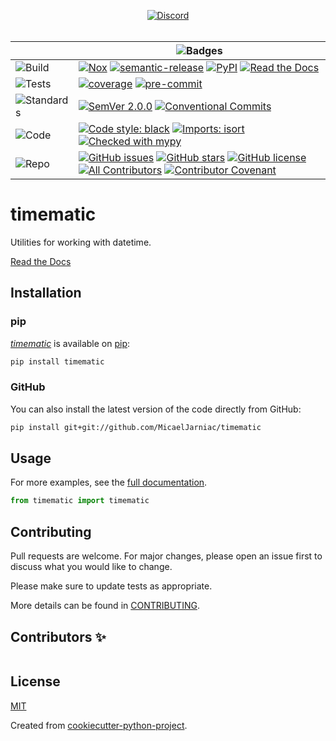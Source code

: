 <div align="center">

  [![Discord][badge-chat]][chat]
  <br>
  <br>

  | | ![Badges][label-badges] |
  |--|--|
  | ![Build][label-build] | [![Nox][badge-actions]][actions] [![semantic-release][badge-semantic-release]][semantic-release] [![PyPI][badge-pypi]][pypi] [![Read the Docs][badge-docs]][docs] |
  | ![Tests][label-tests] | [![coverage][badge-coverage]][coverage] [![pre-commit][badge-pre-commit]][pre-commit] |
  | ![Standards][label-standards] | [![SemVer 2.0.0][badge-semver]][semver] [![Conventional Commits][badge-conventional-commits]][conventional-commits] |
  | ![Code][label-code] | [![Code style: black][badge-black]][Black] [![Imports: isort][badge-isort]][isort] [![Checked with mypy][badge-mypy]][mypy] |
  | ![Repo][label-repo] | [![GitHub issues][badge-issues]][issues] [![GitHub stars][badge-stars]][stars] [![GitHub license][badge-license]][license] [![All Contributors][badge-all-contributors]][contributors] [![Contributor Covenant][badge-code-of-conduct]][code-of-conduct] |
</div>

<!-- Badges -->
[badge-chat]: https://img.shields.io/discord/269146666441900032?label=chat&logo=discord&style=flat-square
[chat]: https://discord.gg/6Q5XW5H

<!-- Labels -->
[label-badges]: https://img.shields.io/badge/%F0%9F%94%96-badges-purple?style=for-the-badge
[label-build]: https://img.shields.io/badge/%F0%9F%94%A7-build-darkblue?style=flat-square
[label-tests]: https://img.shields.io/badge/%F0%9F%A7%AA-tests-darkblue?style=flat-square
[label-standards]: https://img.shields.io/badge/%F0%9F%93%91-standards-darkblue?style=flat-square
[label-code]: https://img.shields.io/badge/%F0%9F%92%BB-code-darkblue?style=flat-square
[label-repo]: https://img.shields.io/badge/%F0%9F%93%81-repo-darkblue?style=flat-square

<!-- Build -->
[badge-actions]: https://img.shields.io/github/workflow/status/MicaelJarniac/timematic/Test%20with%20Nox/main?style=flat-square
[actions]: https://github.com/MicaelJarniac/timematic/actions
[badge-semantic-release]: https://img.shields.io/badge/%20%20%F0%9F%93%A6%F0%9F%9A%80-semantic--release-e10079?style=flat-square
[semantic-release]: https://github.com/semantic-release/semantic-release
[badge-pypi]: https://img.shields.io/pypi/v/timematic?style=flat-square
[pypi]: https://pypi.org/project/timematic
[badge-docs]: https://img.shields.io/readthedocs/timematic?style=flat-square
[docs]: https://timematic.readthedocs.io

<!-- Tests -->
[badge-coverage]: https://img.shields.io/codecov/c/gh/MicaelJarniac/timematic?logo=codecov&style=flat-square&token=yqKa1DPwPC
[coverage]: https://codecov.io/gh/MicaelJarniac/timematic
[badge-pre-commit]: https://img.shields.io/badge/pre--commit-enabled-brightgreen?style=flat-square&logo=pre-commit&logoColor=white
[pre-commit]: https://github.com/pre-commit/pre-commit

<!-- Standards -->
[badge-semver]: https://img.shields.io/badge/SemVer-2.0.0-blue?style=flat-square&logo=semver
[semver]: https://semver.org/spec/v2.0.0.html
[badge-conventional-commits]: https://img.shields.io/badge/Conventional%20Commits-1.0.0-yellow?style=flat-square
[conventional-commits]: https://conventionalcommits.org

<!-- Code -->
[badge-black]: https://img.shields.io/badge/code%20style-black-black?style=flat-square
[Black]: https://github.com/psf/black
[badge-isort]: https://img.shields.io/badge/imports-isort-%231674b1?style=flat-square&labelColor=ef8336
[isort]: https://pycqa.github.io/isort
[badge-mypy]: https://img.shields.io/badge/mypy-checked-2A6DB2?style=flat-square
[mypy]: http://mypy-lang.org

<!-- Repo -->
[badge-issues]: https://img.shields.io/github/issues/MicaelJarniac/timematic?style=flat-square
[issues]: https://github.com/MicaelJarniac/timematic/issues
[badge-stars]: https://img.shields.io/github/stars/MicaelJarniac/timematic?style=flat-square
[stars]: https://github.com/MicaelJarniac/timematic/stargazers
[badge-license]: https://img.shields.io/github/license/MicaelJarniac/timematic?style=flat-square
[license]: https://github.com/MicaelJarniac/timematic/blob/main/LICENSE
<!-- ALL-CONTRIBUTORS-BADGE:START - Do not remove or modify this section -->
[badge-all-contributors]: https://img.shields.io/badge/all_contributors-0-orange.svg?style=flat-square
<!-- ALL-CONTRIBUTORS-BADGE:END -->
[contributors]: #Contributors-✨
[badge-code-of-conduct]: https://img.shields.io/badge/Contributor%20Covenant-2.1-4baaaa?style=flat-square
[code-of-conduct]: CODE_OF_CONDUCT.md
<!---->

# timematic
Utilities for working with datetime.

[Read the Docs][docs]

## Installation

### pip
[*timematic*][pypi] is available on [pip](https://pip.pypa.io/en/stable/):

```bash
pip install timematic
```

### GitHub
You can also install the latest version of the code directly from GitHub:
```bash
pip install git+git://github.com/MicaelJarniac/timematic
```

## Usage
For more examples, see the [full documentation][docs].

```python
from timematic import timematic
```

## Contributing
Pull requests are welcome. For major changes, please open an issue first to discuss what you would like to change.

Please make sure to update tests as appropriate.

More details can be found in [CONTRIBUTING](CONTRIBUTING.md).

## Contributors ✨
<!-- ALL-CONTRIBUTORS-LIST:START - Do not remove or modify this section -->
<!-- prettier-ignore-start -->
<!-- markdownlint-disable -->
<table>
</table>

<!-- markdownlint-restore -->
<!-- prettier-ignore-end -->

<!-- ALL-CONTRIBUTORS-LIST:END -->

## License
[MIT](LICENSE)

Created from [cookiecutter-python-project](https://github.com/MicaelJarniac/cookiecutter-python-project).
